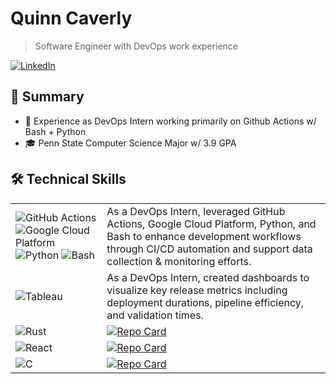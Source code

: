 # Quinn Caverly
> Software Engineer with DevOps work experience

<a href="https://linkedin.com/in/quinn-caverly" target="_blank">
  <img src="https://img.shields.io/badge/LinkedIn-0077B5?style=for-the-badge&logo=linkedin&logoColor=white" alt="LinkedIn"/>
</a>

## 🎯 Summary
- 💼 Experience as DevOps Intern working primarily on Github Actions w/ Bash + Python
- 🎓 Penn State Computer Science Major w/ 3.9 GPA

## 🛠️ Technical Skills
|  |  |
|:------------|:-----------------|
| ![GitHub Actions](https://img.shields.io/badge/GitHub_Actions-2EA44F?style=for-the-badge&logo=github-actions&logoColor=white) ![Google Cloud Platform](https://img.shields.io/badge/Google_Cloud-4285F4?style=for-the-badge&logo=google-cloud&logoColor=white) ![Python](https://img.shields.io/badge/Python-3776AB?style=for-the-badge&logo=python&logoColor=white) ![Bash](https://img.shields.io/badge/Bash-000000?style=for-the-badge&logo=gnu-bash&logoColor=white) | As a DevOps Intern, leveraged GitHub Actions, Google Cloud Platform, Python, and Bash to enhance development workflows through CI/CD automation and support data collection & monitoring efforts. |
| ![Tableau](https://img.shields.io/badge/Tableau-2C2D72?style=for-the-badge&logo=tableau&logoColor=white) | As a DevOps Intern, created dashboards to visualize key release metrics including deployment durations, pipeline efficiency, and validation times. |
| ![Rust](https://img.shields.io/badge/Rust-orange?style=for-the-badge&logo=rust&logoColor=white) | [![Repo Card](https://github-readme-stats.vercel.app/api/pin/?username=quinn-caverly&repo=rust-aoc2023&theme=light)](https://github.com/quinn-caverly/rust-aoc2023) |
| ![React](https://img.shields.io/badge/React-61DAFB?style=for-the-badge&logo=react&logoColor=black) | [![Repo Card](https://github-readme-stats.vercel.app/api/pin/?username=quinn-caverly&repo=202c-internet-guide&theme=light)](https://github.com/quinn-caverly/202c-internet-guide) |
| ![C](https://img.shields.io/badge/C-00599C?style=for-the-badge&logo=c&logoColor=white) | [![Repo Card](https://github-readme-stats.vercel.app/api/pin/?username=483-LargeScaleEmployee&repo=algo&theme=light)](https://github.com/483-LargeScaleEmployee/algo) |
